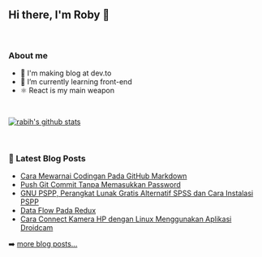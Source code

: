 ## Hi there, I'm Roby 👋

<br />

### About me

- 🔭 I'm making blog at dev.to <br/>
- 🌱 I’m currently learning front-end <br/>
- ⚛️ React is my main weapon <br/>

<br />

[![rabih's github stats](https://github-readme-stats.vercel.app/api?username=RobyCigar)](https://github.com/RobyCigar)

<br />

### 📕 Latest Blog Posts

<!-- BLOG-POST-LIST:START -->
- [Cara Mewarnai Codingan Pada GitHub Markdown](https://dev.to/rabihcigar/cara-mewarnai-codingan-pada-github-markdown-3o2l)
- [Push Git Commit Tanpa Memasukkan Password](https://dev.to/rabihcigar/push-git-commit-tanpa-memasukkan-password-4o8g)
- [GNU PSPP, Perangkat Lunak Gratis Alternatif SPSS dan Cara Instalasi PSPP](https://dev.to/rabihcigar/gnu-pspp-perangkat-lunak-gratis-alternatif-spss-dan-cara-instalasi-pspp-58m0)
- [Data Flow Pada Redux](https://dev.to/rabihcigar/data-flow-pada-redux-2d89)
- [Cara Connect Kamera HP dengan Linux Menggunakan Aplikasi Droidcam](https://dev.to/rabihcigar/cara-connect-kamera-hp-dengan-linux-menggunakan-aplikasi-droidcam-4dg3)
<!-- BLOG-POST-LIST:END -->

➡️ [more blog posts...](https://dev.to/rabihcigar)

<br />












